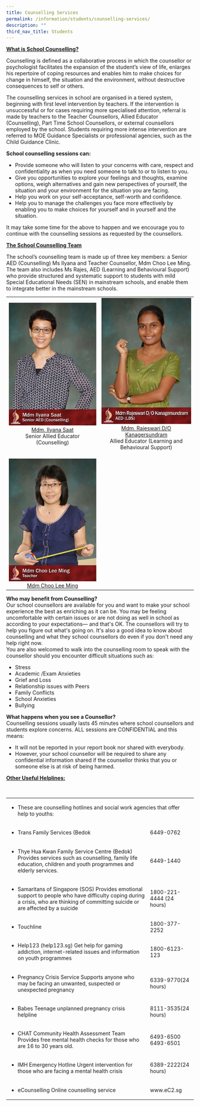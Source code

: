 ```yaml
---
title: Counselling Services
permalink: /information/students/counselling-services/
description: ""
third_nav_title: Students
---
```

<p><strong><u>What is School Counselling?</u></strong></p>
<p>Counselling is defined as a collaborative process in which the counsellor or psychologist facilitates the expansion of the student&rsquo;s view of life, enlarges his repertoire of coping resources and enables him to make choices for change in himself, the situation and the environment, without destructive consequences to self or others.</p>
<p>The counselling services in school are organised in a tiered system, beginning with first level intervention by teachers. If the intervention is unsuccessful or for cases requiring more specialised attention, referral is made by teachers to the Teacher Counsellors, Allied Educator (Counselling), Part Time School Counsellors, or external counsellors employed by the school. Students requiring more intense intervention are referred to MOE Guidance Specialists or professional agencies, such as the Child Guidance Clinic.</p>
<p><strong>School counselling sessions can:</strong></p>
<ul>
<li>Provide someone who will listen to your concerns with care, respect and confidentiality as when you need someone to talk to or to listen to you.</li>
<li>Give you opportunities to explore your feelings and thoughts, examine options, weigh alternatives and gain new perspectives of yourself, the situation and your environment for the situation you are facing.</li>
<li>Help you work on your self-acceptance, self-worth and confidence.</li>
<li>Help you to manage the challenges you face more effectively by enabling you to make choices for yourself and in yourself and the situation.</li>
</ul>
<p>It may take some time for the above to happen and we encourage you to continue with the counselling sessions as requested by the counsellors.&nbsp;</p>
<p><strong><u>The School Counselling Team</u></strong></p>
<p>The school&rsquo;s counselling team is made up of three key members: a Senior AED (Counselling) Ms Ilyana and Teacher Counsellor, Mdm Choo Lee Ming. The team also includes&nbsp;Ms Rajes,&nbsp;AED (Learning and Behavioural Support) who provide structured and systematic support to students with mild Special Educational Needs (SEN) in mainstream schools, and enable them to integrate better in the mainstream schools.&nbsp;</p>
<table>
<tbody>
<tr>
<td style="width: 550px;">
<div>
<div><img src="/images/mdmil.jpg"></div>
<div style="text-align: center;"><a href="mailto:ilyana_saat@schools.gov.sg" target="">Mdm. Ilyana Saat</a></div>
<div style="text-align: center;">Senior Allied Educator (Counselling)</div>
</div>
</td>
<td style="width: 518px;">
<div>
<div><img src="/images/mdmraj1.jpg"></div>
<div style="text-align: center;"><a href="mailto:rajeswari_kanagersundram@schools.gov.sg" target="">Mdm. Rajeswari D/O Kanagersundram</a></div>
<div style="text-align: center;">Allied Educator (Learning and Behavioural Support)</div>
</div>
</td>
</tr>
<tr>
<td style="width: 550px;">&nbsp;<br /><img src="/images/mdmchoo.jpg">
<div style="text-align: center;"><a href="mailto:choo_lee_ming@schools.gov.sg" target="">Mdm Choo Lee Ming</a></div>
</td>
<td style="width: 518px;">&nbsp;</td>
</tr>
</tbody>
</table>
<p><strong>Who may benefit from Counselling?<br /></strong>Our school counsellors are available for you and want to make your school experience the best as enriching as it can be. You may be feeling uncomfortable with certain issues or are not doing as well in school as according to your expectations&mdash; and that's OK. The counsellors will try to help you figure out what's going on. It's also a good idea to know about counselling and what they school counsellors do even if you don't need any help right now.&nbsp;<br />You are also welcomed to walk into the counselling room to speak with the counsellor should you encounter difficult situations such as:</p>
<ul>
<li>Stress</li>
<li>Academic /Exam Anxieties</li>
<li>Grief and Loss</li>
<li>Relationship issues with Peers</li>
<li>Family Conflicts</li>
<li>School Anxieties</li>
<li>Bullying</li>
</ul>
<div>
<p><strong>What happens when you see a Counsellor?<br /></strong>Counselling sessions usually lasts 45 minutes where school counsellors and students explore concerns. ALL sessions are CONFIDENTIAL and this means:</p>
<div>
<ul>
<li>It will not be reported in your report book nor shared with everybody.&nbsp;</li>
<li>However, your school counsellor will be required to share any confidential information shared if the counsellor thinks that you or someone else is at risk of being harmed.</li>
</ul>
</div>
</div>


<strong><u>Other Useful Helplines:</u></strong>
<div>&nbsp;</div>
<table>
<tbody>
<tr>
<td colspan="2">
<ul>
<li>These are counselling hotlines and social work agencies that offer help to youths:</li>
</ul>
</td>
</tr>
<tr>
<td>
<ul>
<li>Trans Family Services (Bedok</li>
</ul>
</td>
<td>6449-0762</td>
</tr>
<tr>
<td>
<ul>
<li>Thye Hua Kwan Family Service Centre (Bedok) Provides services such as counselling, family life education, children and youth programmes and elderly services.</li>
</ul>
</td>
<td>6449-1440</td>
</tr>
<tr>
<td>
<ul>
<li>Samaritans of Singapore (SOS) Provides emotional support to people who have difficulty coping during a crisis, who are thinking of committing suicide or are affected by a suicide</li>
</ul>
</td>
<td>1800-221-4444 (24 hours)</td>
</tr>
<tr>
<td>
<ul>
<li>Touchline</li>
</ul>
</td>
<td>1800-377-2252</td>
</tr>
<tr>
<td>
<ul>
<li>Help123 (help123.sg) Get help for gaming addiction, internet-related issues and information on youth programmes</li>
</ul>
</td>
<td>1800-6123-123</td>
</tr>
<tr>
<td>
<ul>
<li>Pregnancy Crisis Service Supports anyone who may be facing an unwanted, suspected or unexpected pregnancy</li>
</ul>
</td>
<td>6339-9770(24 hours)</td>
</tr>
<tr>
<td>
<ul>
<li>Babes Teenage unplanned pregnancy crisis helpline</li>
</ul>
</td>
<td>8111-3535(24 hours)</td>
</tr>
<tr>
<td>
<ul>
<li>CHAT Community Health Assessment Team Provides free mental health checks for those who are 16 to 30 years old.</li>
</ul>
</td>
<td>6493-6500<br />6493-6501</td>
</tr>
<tr>
<td>
<ul>
<li>IMH Emergency Hotline Urgent intervention for those who are facing a mental health crisis</li>
</ul>
</td>
<td>6389-2222(24 hours)</td>
</tr>
<tr>
<td>
<ul>
<li>eCounselling Online counselling service</li>
</ul>
</td>
<td>www.eC2.sg</td>
</tr>
</tbody>
</table>